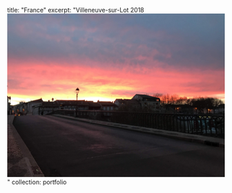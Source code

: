 title: "France"
excerpt: "Villeneuve-sur-Lot 2018 <br/><img src='/images/Villeneuve-sur-Lot 2018.jpeg'>"
collection: portfolio
